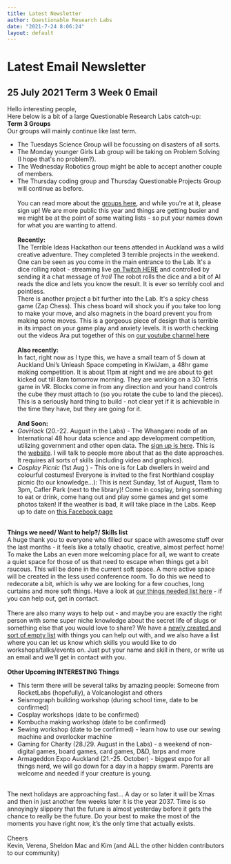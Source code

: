 ```yaml
---
title: Latest Newsletter
author: Questionable Research Labs
date: "2021-7-24 8:06:24"
layout: default
---
```

# Latest Email Newsletter

## **25 July 2021** Term 3 Week 0 Email


Hello interesting people,<br>
Here below is a bit of a large Questionable Research Labs catch-up: <br>
**Term 3 Groups**<br>
Our groups will mainly continue like last term.<br>
*	The Tuesdays Science Group will be focussing on disasters of all sorts.<br>
*	The Monday younger Girls Lab group will be taking on Problem Solving (I hope that's no problem?).<br>
*	The Wednesday Robotics group might be able to accept another couple of members.<br>
*	The Thursday coding group and Thursday Questionable Projects Group will continue as before.<br><br>
You can read more about the [groups here](https://questionable.org.nz/info/groups/), and while you're at it, please sign up! We are more public this year and things are getting busier and we might be at the point of some waiting lists - so put your names down for what you are wanting to attend.<br><br>
**Recently:**<br>
The Terrible Ideas Hackathon our teens attended in Auckland was a wild creative adventure. They completed 3 terrible projects in the weekend. One can be seen as you come in the main entrance to the Lab. It's a dice rolling robot - streaming live [on Twitch HERE](https://twitch.tv/truerandomqrl) and controlled by sending it a chat message of *!roll*  The robot rolls the dice and a bit of AI reads the dice and lets you know the result. It is ever so terribly cool and pointless.<br>
There is another project a bit further into the Lab. It's a spicy chess game (Zap Chess). This chess board will shock you if you take too long to make your move, and also magnets in the board prevent you from making some moves. This is a gorgeous piece of design that is terrible in its impact on your game play and anxiety levels. It is worth checking out the videos Ara put together of this on [our youtube channel here](https://www.youtube.com/channel/UCGOVwhmDK7drWZqfBZ5JgGw)<br><br>
**Also recently:**<br>
In fact, right now as I type this, we have a small team of 5 down at Auckland Uni’s Unleash Space competing in KiwiJam, a 48hr game making competition. It is about 11pm at night and we are about to get kicked out till 8am tomorrow morning. They are working on a 3D Tetris game in VR. Blocks come in from any direction and your hand controls the cube they must attach to (so you rotate the cube to land the pieces). This is a seriously hard thing to build - not clear yet if it is achievable in the time they have, but they are going for it. <br><br>
**And Soon:**<br>
*	*GovHack* (20.-22. August in the Labs) - The Whangarei node of an International 48 hour data science and app development competition, utilizing government and other open data. The [sign up is here](https://docs.google.com/spreadsheets/d/1UhTW98BuNCWg1k6J--XQj652ssznGw3b9SQXzdp8Qvg/edit?resourcekey#gid=375409997). This is the [website](https://govhack.org/). I will talk to people more about that as the date approaches. It requires all sorts of skills (including video and graphics).<br>
*	*Cosplay Picnic*  (1st Aug ) -  This one is for Lab dwellers in weird and colourful costumes! Everyone is invited to the first Northland cosplay picnic (to our knowledge...): This is next Sunday, 1st of August, 11am to 3pm, Cafler Park (next to the library)! Come in cosplay, bring something to eat or drink, come hang out and play some games and get some photos taken! If the weather is bad, it will take place in the Labs. Keep up to date on [this Facebook page](https://www.facebook.com/events/558786705145664) <br><br> 

**Things we need/ Want to help?/ Skills list**<br>
A huge thank you to everyone who filled our space with awesome stuff over the last months - it feels like a totally chaotic, creative, almost perfect home! To make the Labs an even more welcoming place for all, we want to create a quiet space for those of us that need to escape when things get a bit raucous. This will be done in the current soft space. A more active space will be created in the less used conference room. To do this we need to redecorate a bit, which is why we are looking for a few couches, long curtains and more soft things. Have a look at [our things needed list here](https://docs.google.com/spreadsheets/d/1TFQmqTltRlaX5r1e8LUO2exS7xOVmQVlGUr9vOLg6N4/edit#gid=0) - if you can help out, get in contact.<br><br>
There are also many ways to help out - and maybe you are exactly the right person with some super niche knowledge about the secret life of slugs or something else that you would love to share? We have a [newly created and sort of empty list](https://docs.google.com/spreadsheets/d/1TFQmqTltRlaX5r1e8LUO2exS7xOVmQVlGUr9vOLg6N4/edit#gid=1880260434) with things you can help out with, and we also have a list where you can let us know which skills you would like to do workshops/talks/events on. Just put your name and skill in there, or write us an email and we'll get in contact with you.<br>
<br>
**Other Upcoming INTERESTING Things**<br>
*	This term there will be several talks by amazing people: Someone from RocketLabs (hopefully), a Volcanologist and others<br>
*	Seismograph building workshop (during school time, date to be confirmed)<br>
*	Cosplay workshops (date to be confirmed)<br>
*	Kombucha making workshop (date to be confirmed)<br>
*	Sewing workshop (date to be confirmed) - learn how to use our sewing machine and overlocker machine<br>
*	Gaming for Charity (28./29. August in the Labs) - a weekend of non-digital games, board games, card games, D&D, larps and more<br>
*	Armageddon Expo Auckland (21.-25. October) - biggest expo for all things nerd, we will go down for a day in a happy swarm. Parents are welcome and needed if your creature is young.<br><br>

The next holidays are approaching fast... A day or so later it will be Xmas and then in just another few weeks later it is the year 2037. Time is so annoyingly slippery that the future is almost yesterday before it gets the chance to really be the future. Do your best to make the most of the moments you have right now, it’s the only time that actually exists.<br><br>
Cheers<br>
Kevin, Verena, Sheldon Mac and Kim (and ALL the other hidden contributors to our community)